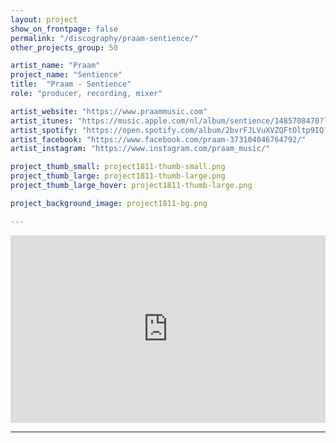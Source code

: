 ```yaml
---
layout: project
show_on_frontpage: false
permalink: "/discography/praam-sentience/"
other_projects_group: 50

artist_name: "Praam"
project_name: "Sentience"
title:  "Praam - Sentience"
role: "producer, recording, mixer"

artist_website: "https://www.praammusic.com"
artist_itunes: "https://music.apple.com/nl/album/sentience/1485708470?l=en"
artist_spotify: "https://open.spotify.com/album/2bvrFJLVuXVZQFtOltp9IQ?si=KmIhUkZ9SWKnbDYaUZ41Wg"
artist_facebook: "https://www.facebook.com/praam-373104046764792/"
artist_instagram: "https://www.instagram.com/praam_music/"

project_thumb_small: project1811-thumb-small.png
project_thumb_large: project1811-thumb-large.png
project_thumb_large_hover: project1811-thumb-large.png

project_background_image: project1811-bg.png

---
```


<iframe src="https://open.spotify.com/embed/album/2bvrFJLVuXVZQFtOltp9IQ" width="100%" height="300" frameborder="0" allowtransparency="true" allow="encrypted-media"></iframe>

---
